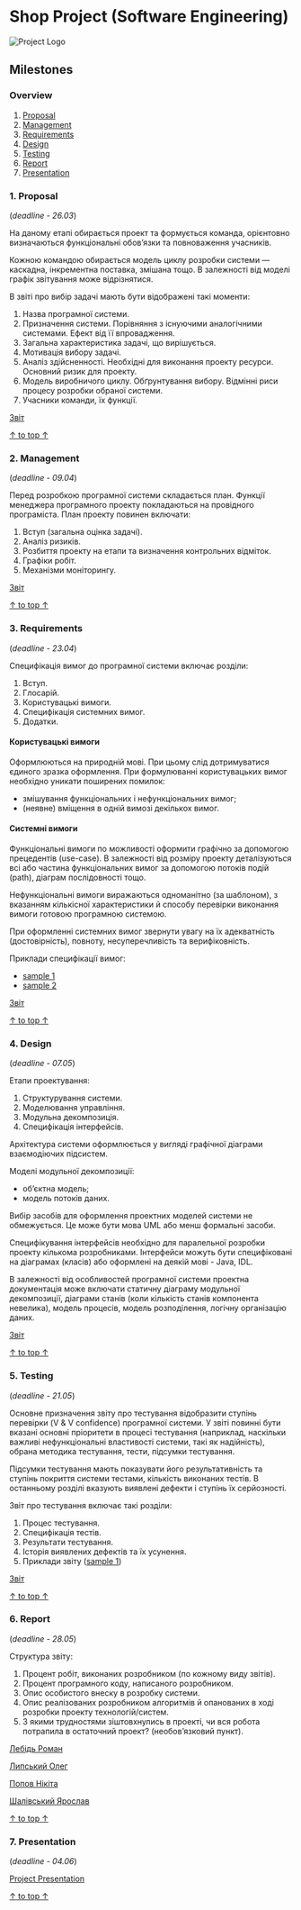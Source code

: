 # Shop Project (Software Engineering)

![Project Logo](./res/logo.png)

## Milestones

### Overview

1. [Proposal](#1-proposal)
1. [Management](#2-management)
1. [Requirements](#3-requirements)
1. [Design](#4-design)
1. [Testing](#5-testing)
1. [Report](#6-report)
1. [Presentation](#7-presentation)

### 1. Proposal

(_deadline - 26.03_)

На даному етапі обирається проект та формується команда, орієнтовно визначаються функціональні обов’язки та повноваження учасників.

Кожною командою обирається модель циклу розробки системи — каскадна, інкрементна поставка, змішана тощо. В залежності від моделі графік звітування може відрізнятися.

В звіті про вибір задачі мають бути відображені такі моменти:

1. Назва програмної системи.
1. Призначення системи. Порівняння з існуючими аналогічними системами. Ефект від її впровадження.
1. Загальна характеристика задачі, що вирішується.
1. Мотивація вибору задачі.
1. Аналіз здійсненності. Необхідні для виконання проекту ресурси. Основний ризик для проекту.
1. Модель виробничого циклу. Обґрунтування вибору. Відмінні риси процесу розробки обраної системи.
1. Учасники команди, їх функції.

[Звіт](./docs/proposal.md)

[↑ to top ↑](#overview)

### 2. Management

(_deadline - 09.04_)

Перед розробкою програмної системи складається план. Функції менеджера програмного проекту покладаються на провідного програміста. План проекту повинен включати:

1. Вступ (загальна оцінка задачі).
1. Аналіз ризиків.
1. Розбиття проекту на етапи та визначення контрольних відміток.
1. Графіки робіт.
1. Механізми моніторингу.

[Звіт](./docs/management.md)

[↑ to top ↑](#overview)

### 3. Requirements

(_deadline - 23.04_)

Специфікація вимог до програмної системи включає розділи:

1. Вступ.
1. Глосарій.
1. Користувацькі вимоги.
1. Специфікація системних вимог.
1. Додатки.

#### Користувацькі вимоги

Оформлюються на природній мові. При цьому слід дотримуватися єдиного зразка оформлення. При формулюванні користувацьких вимог необхідно уникати поширених помилок:

* змішування функціональних і нефункціональних вимог;
* (неявне) вміщення в одній вимозі декількох вимог.

#### Системні вимоги

Функціональні вимоги по можливості оформити графічно за допомогою прецедентів (use-case). В залежності від розміру проекту деталізуються всі або частина функціональних вимог за допомогою потоків подій (path), діаграм послідовності тощо.

Нефункціональні вимоги виражаються одноманітно (за шаблоном), з вказанням кількісної характеристики й способу перевірки виконання вимоги готовою програмною системою.

При оформленні системних вимог звернути увагу на їх адекватність (достовірність), повноту, несуперечливість та верифіковність.

Приклади специфікації вимог:

* [sample 1](https://drive.google.com/file/d/0B-BUpwNPP_9JRmxIckVMX1Q0cjg)
* [sample 2](https://drive.google.com/file/d/0B-BUpwNPP_9JUmdRZjVOUzY4MXc)

[Звіт](./docs/requirements.md)

[↑ to top ↑](#overview)

### 4. Design

(_deadline - 07.05_)

Етапи проектування:

1. Структурування системи.
1. Моделювання управління.
1. Модульна декомпозиція.
1. Специфікація інтерфейсів.

Архітектура системи оформлюється у вигляді графічної діаграми взаємодіючих підсистем.

Моделі модульної декомпозиції:

* об’єктна модель;
* модель потоків даних.

Вибір засобів для оформлення проектних моделей системи не обмежується. Це може бути мова UML або менш формальні засоби.

Специфікування інтерфейсів необхідно для паралельної розробки проекту кількома розробниками. Інтерфейси можуть бути специфіковані на діаграмах (класів) або оформлені на деякій мові - Java, IDL.

В залежності від особливостей програмної системи проектна документація може включати статичну діаграму модульної декомпозиції, діаграми станів (коли кількість станів компонента невелика), модель процесів, модель розподілення, логічну організацію даних.

[Звіт](./docs/design.md)

[↑ to top ↑](#overview)

### 5. Testing

(_deadline - 21.05_)

Основне призначення звіту про тестування відобразити ступінь перевірки (V & V confidence) програмної системи. У звіті повинні бути вказані основні пріоритети в процесі тестування (наприклад, наскільки важливі нефункціональні властивості системи, такі як надійність), обрана методика тестування, тести, підсумки тестування.

Підсумки тестування мають показувати його результативність та ступінь покриття системи тестами, кількість виконаних тестів. В останньому розділі вказують виявлені дефекти і ступінь їх серйозності.

Звіт про тестування включає такі розділи:

1. Процес тестування.
2. Специфікація тестів.
3. Результати тестування.
4. Історія виявлених дефектів та їх усунення.
5. Приклади звіту ([sample 1](https://drive.google.com/file/d/0B-BUpwNPP_9JVlk0RGdOc2NBRjg))

[Звіт](./docs/testing.md)

[↑ to top ↑](#overview)

### 6. Report

(_deadline - 28.05_)

Структура звіту:

1. Процент робіт, виконаних розробником (по кожному виду звітів).
2. Процент програмного коду, написаного розробником.
3. Опис особистого внеску в розробку системи.
4. Опис реалізованих розробником алгоритмів й опанованих в ході розробки проекту технологій/систем.
5. З якими трудностями зіштовхнулись в проекті, чи вся робота потрапила в остаточний проект? (необов’язковий пункт).

[Лебідь Роман](./docs/lebid-report.md)

[Липський Олег](./docs/lipskiy-report.md)

[Попов Нікіта](./docs/popov-report.md)

[Шалівський Ярослав](./docs/shalivskiy-report.md)

[↑ to top ↑](#overview)

### 7. Presentation

(_deadline - 04.06_)

[Project Presentation](./res/presentation.pptx)

[↑ to top ↑](#overview)
